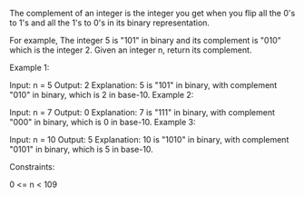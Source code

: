 The complement of an integer is the integer you get when you flip all the 0's to 1's and all the 1's to 0's in its binary representation.

For example, The integer 5 is "101" in binary and its complement is "010" which is the integer 2.
Given an integer n, return its complement.

 

Example 1:

Input: n = 5
Output: 2
Explanation: 5 is "101" in binary, with complement "010" in binary, which is 2 in base-10.
Example 2:

Input: n = 7
Output: 0
Explanation: 7 is "111" in binary, with complement "000" in binary, which is 0 in base-10.
Example 3:

Input: n = 10
Output: 5
Explanation: 10 is "1010" in binary, with complement "0101" in binary, which is 5 in base-10.
 

Constraints:

0 <= n < 109